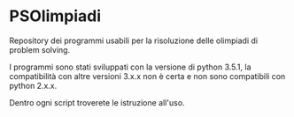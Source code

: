 # PSOlimpiadi
Repository dei programmi usabili per la risoluzione delle olimpiadi di problem solving.

I programmi sono stati sviluppati con la versione di python 3.5.1, la compatibilità con altre versioni 3.x.x non è certa e non sono compatibili con python 2.x.x.

Dentro ogni script troverete le istruzione all'uso.
